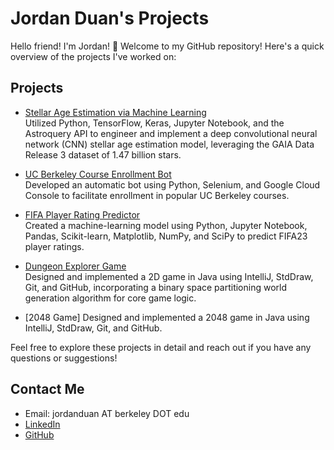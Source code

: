 # Jordan Duan's Projects

Hello friend! I'm Jordan! 🖖 Welcome to my GitHub repository! Here's a quick overview of the projects I've worked on:

## Projects
- [Stellar Age Estimation via Machine Learning](https://github.com/jordan-duan/stellar-age-estimation-via-ml)  
  Utilized Python, TensorFlow, Keras, Jupyter Notebook, and the Astroquery API to engineer and implement a deep convolutional neural network (CNN) stellar age estimation model, leveraging the GAIA Data Release 3 dataset of 1.47 billion stars.

- [UC Berkeley Course Enrollment Bot](https://github.com/jordan-duan/cal-course-enrollment-bot/)  
  Developed an automatic bot using Python, Selenium, and Google Cloud Console to facilitate enrollment in popular UC Berkeley courses.

- [FIFA Player Rating Predictor](https://github.com/jordan-duan/fifaratingpredictor)  
  Created a machine-learning model using Python, Jupyter Notebook, Pandas, Scikit-learn, Matplotlib, NumPy, and SciPy to predict FIFA23 player ratings.

- [Dungeon Explorer Game](https://github.com/jordan-duan/dungeonexplorer)  
  Designed and implemented a 2D game in Java using IntelliJ, StdDraw, Git, and GitHub, incorporating a binary space partitioning world generation algorithm for core game logic.

- [2048 Game]
  Designed and implemented a 2048 game in Java using IntelliJ, StdDraw, Git, and GitHub.

Feel free to explore these projects in detail and reach out if you have any questions or suggestions! 

## Contact Me
- Email: jordanduan AT berkeley DOT edu
- [LinkedIn](https://www.linkedin.com/in/jordan-duan)
- [GitHub](https://github.com/jordan-duan)
